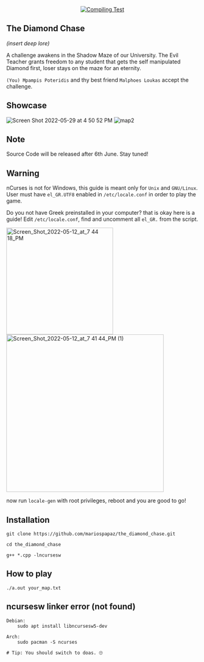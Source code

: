 <div align="center">

[![Compiling Test](https://github.com/mariospapaz/the_diamond_chase/actions/workflows/compile_test.yml/badge.svg)](https://github.com/mariospapaz/the_diamond_chase/actions/workflows/compile_test.yml)

</div>

## The Diamond Chase
*(insert deep lore)*


A challenge awakens in the Shadow Maze of our University.
The Evil Teacher grants freedom to any student that gets the self manipulated Diamond first, loser stays on the maze for an eternity.

`(You) Mpampis Poteridis` and thy best friend  `Malphoes Loukas`  accept the challenge.

## Showcase
![Screen Shot 2022-05-29 at 4 50 52 PM](https://user-images.githubusercontent.com/30930688/170873445-b3bc6d52-bbea-4ec1-9674-cb566c1ffd6b.png)
![map2](https://user-images.githubusercontent.com/30930688/170873497-680a1265-464b-4b52-a9f4-e4d93ce3c298.png)


## Note
Source Code will be released after 6th June. Stay tuned!


## Warning
nCurses is not for Windows, this guide is meant only for `Unix` and `GNU/Linux`.
User must have `el_GR.UTF8` enabled in `/etc/locale.conf` in order to play the game.

Do you not have Greek preinstalled in your computer? that is okay here is a guide!
Edit `/etc/locale.conf`, find and uncomment all `el_GR.` from the script.



<img width="280" alt="Screen_Shot_2022-05-12_at_7 44 18_PM" src="https://user-images.githubusercontent.com/30930688/170873428-34d99fdf-84a3-4e4c-9e88-0bb44fc8840e.png">
<img width="413" alt="Screen_Shot_2022-05-12_at_7 41 44_PM (1)" src="https://user-images.githubusercontent.com/30930688/170873524-50990be1-a0db-4a69-af3c-eb1287448648.png">


now run `locale-gen` with root privileges, reboot and you are good to go!



## Installation
```shell
git clone https://github.com/mariospapaz/the_diamond_chase.git 

cd the_diamond_chase

g++ *.cpp -lncursesw
```

## How to play
`./a.out your_map.txt`

## ncursesw linker error (not found)
```shell
Debian:
    sudo apt install libncursesw5-dev

Arch:
    sudo pacman -S ncurses

# Tip: You should switch to doas. 🙄
```

